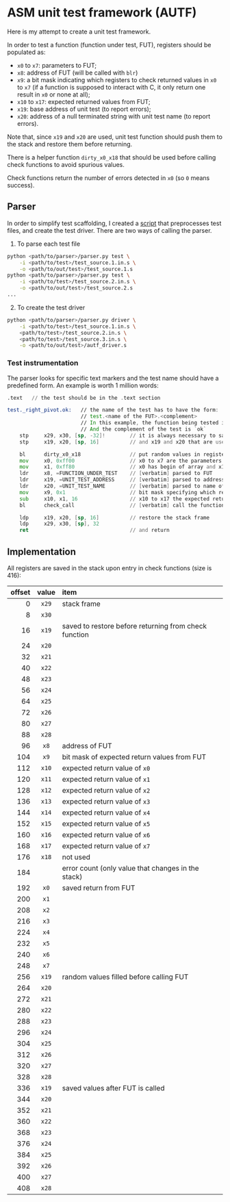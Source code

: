 # ASM unit test framework (AUTF)

Here is my attempt to create a unit test framework.

In order to test a function (function under test, FUT), registers should be populated as:

* `x0` to `x7`: parameters to FUT;
* `x8`: address of FUT (will be called with `blr`)
* `x9`: a bit mask indicating which registers to check returned values in `x0` to `x7` (if a
  function is supposed to interact with C, it only return one result in `x0` or none at all);
* `x10` to `x17`: expected returned values from FUT;
* `x19`: base address of unit test (to report errors);
* `x20`: address of a null terminated string with unit test name (to report errors).

Note that, since `x19` and `x20` are used, unit test function should push them to the stack and
restore them before returning.

There is a helper function `dirty_x0_x18` that should be used before calling check functions to
avoid spurious values.

Check functions return the number of errors detected in `x0` (so `0` means success).

## Parser

In order to simplify test scaffolding, I created a [script](parser.py) that preprocesses test files,
and create the test driver. There are two ways of calling the parser.

1. To parse each test file

```bash
python <path/to/parser>/parser.py test \
    -i <path/to/test>/test_source.1.in.s \
    -o <path/to/out/test>/test_source.1.s
python <path/to/parser>/parser.py test \
    -i <path/to/test>/test_source.2.in.s \
    -o <path/to/out/test>/test_source.2.s
...
```

2. To create the test driver

```bash
python <path/to/parser>/parser.py driver \
    -i <path/to/test>/test_source.1.in.s \
    <path/to/test>/test_source.2.in.s \
    <path/to/test>/test_source.3.in.s \
    -o <path/to/out/test>/autf_driver.s
```

### Test instrumentation

The parser looks for specific text markers and the test name should have a predefined form. An
example is worth 1 million words:

```asm
.text   // the test should be in the .text section

test._right_pivot.ok:   // the name of the test has to have the form:
                        // test.<name of the FUT>.<complement>
                        // In this example, the function being tested is `_right_pivot`
                        // And the complement of the test is `ok`
    stp     x29, x30, [sp, -32]!        // it is always necessary to save the x29, x30 (stack frame)
    stp     x19, x20, [sp, 16]          // and x19 and x20 that are used to save unit test address and test name

    bl      dirty_x0_x18                // put random values in registers (recommended to do)
    mov     x0, 0xff00                  // x0 to x7 are the parameters to FUT, in this example:
    mov     x1, 0xff80                  // x0 has begin of array and x1 has end of array
    ldr     x8, =FUNCTION_UNDER_TEST    // [verbatim] parsed to FUT
    ldr     x19, =UNIT_TEST_ADDRESS     // [verbatim] parsed to address of this unit test, for error messages
    ldr     x20, =UNIT_TEST_NAME        // [verbatim] parsed to name of this unit test, for error messages
    mov     x9, 0x1                     // bit mask specifying which registers will have return values (in this example only x0)
    sub     x10, x1, 16                 // x10 to x17 the expected return values (in this example 16 in x0)
    bl      check_call                  // [verbatim] call the function to run the tests

    ldp     x19, x20, [sp, 16]          // restore the stack frame
    ldp     x29, x30, [sp], 32
    ret                                 // and return
```

## Implementation

All registers are saved in the stack upon entry in check functions (size is 416):

| offset | value | item                                                  |
| -----: | :---: | :---------------------------------------------------- |
|      0 | `x29` | stack frame                                           |
|      8 | `x30` |                                                       |
|     16 | `x19` | saved to restore before returning from check function |
|     24 | `x20` |                                                       |
|     32 | `x21` |                                                       |
|     40 | `x22` |                                                       |
|     48 | `x23` |                                                       |
|     56 | `x24` |                                                       |
|     64 | `x25` |                                                       |
|     72 | `x26` |                                                       |
|     80 | `x27` |                                                       |
|     88 | `x28` |                                                       |
|     96 | `x8`  | address of FUT                                        |
|    104 | `x9`  | bit mask of expected return values from FUT           |
|    112 | `x10` | expected return value of `x0`                         |
|    120 | `x11` | expected return value of `x1`                         |
|    128 | `x12` | expected return value of `x2`                         |
|    136 | `x13` | expected return value of `x3`                         |
|    144 | `x14` | expected return value of `x4`                         |
|    152 | `x15` | expected return value of `x5`                         |
|    160 | `x16` | expected return value of `x6`                         |
|    168 | `x17` | expected return value of `x7`                         |
|    176 | `x18` | not used                                              |
|    184 |       | error count (only value that changes in the stack)    |
|    192 | `x0`  | saved return from FUT                                 |
|    200 | `x1`  |                                                       |
|    208 | `x2`  |                                                       |
|    216 | `x3`  |                                                       |
|    224 | `x4`  |                                                       |
|    232 | `x5`  |                                                       |
|    240 | `x6`  |                                                       |
|    248 | `x7`  |                                                       |
|    256 | `x19` | random values filled before calling FUT               |
|    264 | `x20` |                                                       |
|    272 | `x21` |                                                       |
|    280 | `x22` |                                                       |
|    288 | `x23` |                                                       |
|    296 | `x24` |                                                       |
|    304 | `x25` |                                                       |
|    312 | `x26` |                                                       |
|    320 | `x27` |                                                       |
|    328 | `x28` |                                                       |
|    336 | `x19` | saved values after FUT is called                      |
|    344 | `x20` |                                                       |
|    352 | `x21` |                                                       |
|    360 | `x22` |                                                       |
|    368 | `x23` |                                                       |
|    376 | `x24` |                                                       |
|    384 | `x25` |                                                       |
|    392 | `x26` |                                                       |
|    400 | `x27` |                                                       |
|    408 | `x28` |                                                       |

